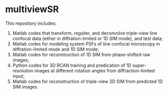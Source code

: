 # multiviewSR

This repository includes:

1. Matlab codes that transform, regsiter, and deconvolve triple-view line confocal data (either in diffration-limited or 1D SIM mode), and test data;
2. Matlab codes for modeling system PSFs of line confocal microscopy in diffration-limited mode and 1D SIM mode;
3. Matlab codes for reconstruction of 1D SIM from phase-shifted raw images;
4. Python codes for 3D RCAN training and predication of 1D super-resolution images at different rotation angles from diffraction-limited input;
5. Matlab codes for reconstruction of triple-view 2D SIM from predicted 1D SIM images.

